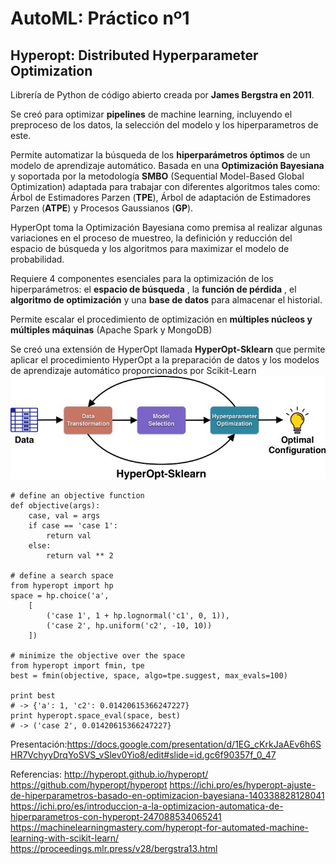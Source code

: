 # AutoML: Práctico nº1
## Hyperopt: Distributed Hyperparameter Optimization

Librería de Python de código abierto creada por **James Bergstra en 2011**.

Se creó para optimizar **pipelines** de machine learning, incluyendo el preproceso de los datos, la selección del modelo y los hiperparametros de este.

Permite automatizar la búsqueda de los **hiperparámetros óptimos** de un modelo de aprendizaje automático. Basada en una **Optimización Bayesiana** y soportada por la metodología **SMBO** (Sequential Model-Based Global Optimization) 
adaptada para trabajar con diferentes algoritmos tales como: Árbol de Estimadores Parzen (**TPE**), Árbol de adaptación de Estimadores Parzen (**ATPE**) y Procesos Gaussianos (**GP**).

HyperOpt toma la Optimización Bayesiana como premisa al realizar algunas variaciones en el proceso de muestreo, la definición y reducción del espacio de búsqueda y los algoritmos para maximizar el modelo de probabilidad.

Requiere 4 componentes esenciales para la optimización de los hiperparámetros: el **espacio de búsqueda** , la **función de pérdida** , el **algoritmo de optimización** y una **base de datos** para almacenar el historial.

Permite escalar el procedimiento de optimización en **múltiples núcleos y múltiples máquinas** (Apache Spark y MongoDB)

Se creó una extensión de HyperOpt llamada **HyperOpt-Sklearn** que permite aplicar el procedimiento HyperOpt a la preparación de datos y los modelos de aprendizaje automático proporcionados por Scikit-Learn
![Texto alternativo](./imagenes/1_b1zNb0WFu5j-B01NROGDCQ.jpeg)
~~~
# define an objective function
def objective(args):
    case, val = args
    if case == 'case 1':
        return val
    else:
        return val ** 2

# define a search space
from hyperopt import hp
space = hp.choice('a',
    [
        ('case 1', 1 + hp.lognormal('c1', 0, 1)),
        ('case 2', hp.uniform('c2', -10, 10))
    ])

# minimize the objective over the space
from hyperopt import fmin, tpe
best = fmin(objective, space, algo=tpe.suggest, max_evals=100)

print best
# -> {'a': 1, 'c2': 0.01420615366247227}
print hyperopt.space_eval(space, best)
# -> ('case 2', 0.01420615366247227}
~~~


Presentación:https://docs.google.com/presentation/d/1EG_cKrkJaAEv6h6SHR7VchyyDrqYoSVS_vSlev0Yio8/edit#slide=id.gc6f90357f_0_47

Referencias:
http://hyperopt.github.io/hyperopt/
https://github.com/hyperopt/hyperopt
https://ichi.pro/es/hyperopt-ajuste-de-hiperparametros-basado-en-optimizacion-bayesiana-140338828128041
https://ichi.pro/es/introduccion-a-la-optimizacion-automatica-de-hiperparametros-con-hyperopt-247088534065241
https://machinelearningmastery.com/hyperopt-for-automated-machine-learning-with-scikit-learn/
https://proceedings.mlr.press/v28/bergstra13.html
